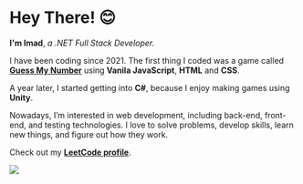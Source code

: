 # Hey There! 😊

**I'm Imad**, *a .NET Full Stack Developer.*

I have been coding since 2021. The first thing I coded was a game called **[Guess My Number](https://github.com/getimad/guess-my-number)** using **Vanila JavaScript**, **HTML** and **CSS**.

A year later, I started getting into **C#**, because I enjoy making games using **Unity**.

Nowadays, I’m interested in web development, including back-end, front-end, and testing technologies. I love to solve problems, develop skills, learn new things, and figure out how they work. 

Check out my **[LeetCode profile](https://leetcode.com/getimad)**.

<!-- My top skills -->
<div>
  <picture>
    <img src="https://skillicons.dev/icons?i=dotnet,cs,react" />
  </picture>
</div>
